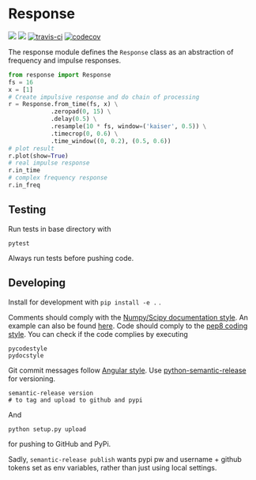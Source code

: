 Response
========

[![](https://img.shields.io/pypi/l/response.svg?style=flat)](https://pypi.org/project/response/)
[![](https://img.shields.io/pypi/v/response.svg?style=flat)](https://pypi.org/project/response/)
[![travis-ci](https://travis-ci.org/fhchl/Response.svg?branch=master)](https://travis-ci.org/fhchl/Response)
[![codecov](https://codecov.io/gh/fhchl/Response/branch/master/graph/badge.svg)](https://codecov.io/gh/fhchl/Response)

The response module defines the `Response` class as an abstraction of frequency and impulse responses.

```python
from response import Response
fs = 16
x = [1]
# Create impulsive response and do chain of processing
r = Response.from_time(fs, x) \
            .zeropad(0, 15) \
            .delay(0.5) \
            .resample(10 * fs, window=('kaiser', 0.5)) \
            .timecrop(0, 0.6) \
            .time_window((0, 0.2), (0.5, 0.6))
# plot result
r.plot(show=True)
# real impulse response
r.in_time
# complex frequency response
r.in_freq
```
## Testing

Run tests in base directory with

	pytest

Always run tests before pushing code.

## Developing

Install for development with `pip install -e .` .

Comments should comply with the [Numpy/Scipy documentation style][1]. An
example can also be found [here][2]. Code should comply to the [pep8 coding style][3]. You can check if the code complies by executing

    pycodestyle
    pydocstyle

Git commit messages follow [Angular style][4]. Use [python-semantic-release][5] for versioning.

    semantic-release version
    # to tag and upload to github and pypi

And

    python setup.py upload

for pushing to GitHub and PyPi.

Sadly, `semantic-release publish` wants pypi pw and username + github tokens set as env variables, rather than just using local settings.

[1]: https://github.com/numpy/numpy/blob/master/doc/HOWTO_DOCUMENT.rst.txt
[2]: http://sphinxcontrib-napoleon.readthedocs.io/en/latest/example_numpy.html
[3]: https://www.python.org/dev/peps/pep-0008/
[4]: https://github.com/angular/angular.js/blob/master/DEVELOPERS.md#-git-commit-guidelines
[5]: https://github.com/relekang/python-semantic-release
